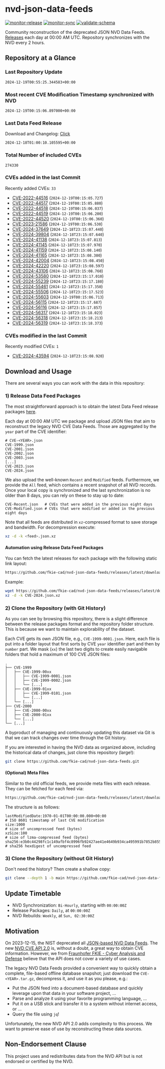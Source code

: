 # nvd-json-data-feeds

[![monitor-release](https://github.com/fkie-cad/nvd-json-data-feeds/actions/workflows/monitor_release.yml/badge.svg)](https://github.com/fkie-cad/nvd-json-data-feeds/actions/workflows/monitor_release.yml)
[![monitor-sync](https://github.com/fkie-cad/nvd-json-data-feeds/actions/workflows/monitor_sync.yml/badge.svg)](https://github.com/fkie-cad/nvd-json-data-feeds/actions/workflows/monitor_sync.yml)
[![validate-schema](https://github.com/fkie-cad/nvd-json-data-feeds/actions/workflows/validate_schema.yml/badge.svg)](https://github.com/fkie-cad/nvd-json-data-feeds/actions/workflows/validate_schema.yml)

Community reconstruction of the deprecated JSON NVD Data Feeds.
[Releases](https://github.com/fkie-cad/nvd-json-data-feeds/releases/latest) each day at 00:00 AM UTC.
Repository synchronizes with the NVD every 2 hours.

## Repository at a Glance

### Last Repository Update

```plain
2024-12-19T00:55:25.344583+00:00
```

### Most recent CVE Modification Timestamp synchronized with NVD

```plain
2024-12-19T00:15:06.897000+00:00
```

### Last Data Feed Release

Download and Changelog: [Click](https://github.com/fkie-cad/nvd-json-data-feeds/releases/latest)

```plain
2024-12-18T01:00:10.105595+00:00
```

### Total Number of included CVEs

```plain
274330
```

### CVEs added in the last Commit

Recently added CVEs: `33`

- [CVE-2022-44516](CVE-2022/CVE-2022-445xx/CVE-2022-44516.json) (`2024-12-19T00:15:05.727`)
- [CVE-2022-44517](CVE-2022/CVE-2022-445xx/CVE-2022-44517.json) (`2024-12-19T00:15:05.880`)
- [CVE-2022-44518](CVE-2022/CVE-2022-445xx/CVE-2022-44518.json) (`2024-12-19T00:15:06.037`)
- [CVE-2022-44519](CVE-2022/CVE-2022-445xx/CVE-2022-44519.json) (`2024-12-19T00:15:06.200`)
- [CVE-2022-44520](CVE-2022/CVE-2022-445xx/CVE-2022-44520.json) (`2024-12-19T00:15:06.360`)
- [CVE-2023-21586](CVE-2023/CVE-2023-215xx/CVE-2023-21586.json) (`2024-12-19T00:15:06.530`)
- [CVE-2024-37649](CVE-2024/CVE-2024-376xx/CVE-2024-37649.json) (`2024-12-18T23:15:07.440`)
- [CVE-2024-39804](CVE-2024/CVE-2024-398xx/CVE-2024-39804.json) (`2024-12-18T23:15:07.640`)
- [CVE-2024-41138](CVE-2024/CVE-2024-411xx/CVE-2024-41138.json) (`2024-12-18T23:15:07.813`)
- [CVE-2024-41145](CVE-2024/CVE-2024-411xx/CVE-2024-41145.json) (`2024-12-18T23:15:07.970`)
- [CVE-2024-41159](CVE-2024/CVE-2024-411xx/CVE-2024-41159.json) (`2024-12-18T23:15:08.140`)
- [CVE-2024-41165](CVE-2024/CVE-2024-411xx/CVE-2024-41165.json) (`2024-12-18T23:15:08.300`)
- [CVE-2024-42004](CVE-2024/CVE-2024-420xx/CVE-2024-42004.json) (`2024-12-18T23:15:08.450`)
- [CVE-2024-42220](CVE-2024/CVE-2024-422xx/CVE-2024-42220.json) (`2024-12-18T23:15:08.597`)
- [CVE-2024-43106](CVE-2024/CVE-2024-431xx/CVE-2024-43106.json) (`2024-12-18T23:15:08.760`)
- [CVE-2024-53580](CVE-2024/CVE-2024-535xx/CVE-2024-53580.json) (`2024-12-18T23:15:17.010`)
- [CVE-2024-55239](CVE-2024/CVE-2024-552xx/CVE-2024-55239.json) (`2024-12-18T23:15:17.180`)
- [CVE-2024-55461](CVE-2024/CVE-2024-554xx/CVE-2024-55461.json) (`2024-12-18T23:15:17.350`)
- [CVE-2024-55506](CVE-2024/CVE-2024-555xx/CVE-2024-55506.json) (`2024-12-18T23:15:17.523`)
- [CVE-2024-55603](CVE-2024/CVE-2024-556xx/CVE-2024-55603.json) (`2024-12-19T00:15:06.713`)
- [CVE-2024-56115](CVE-2024/CVE-2024-561xx/CVE-2024-56115.json) (`2024-12-18T23:15:17.687`)
- [CVE-2024-56116](CVE-2024/CVE-2024-561xx/CVE-2024-56116.json) (`2024-12-18T23:15:17.857`)
- [CVE-2024-56317](CVE-2024/CVE-2024-563xx/CVE-2024-56317.json) (`2024-12-18T23:15:18.023`)
- [CVE-2024-56318](CVE-2024/CVE-2024-563xx/CVE-2024-56318.json) (`2024-12-18T23:15:18.213`)
- [CVE-2024-56319](CVE-2024/CVE-2024-563xx/CVE-2024-56319.json) (`2024-12-18T23:15:18.373`)


### CVEs modified in the last Commit

Recently modified CVEs: `1`

- [CVE-2024-43594](CVE-2024/CVE-2024-435xx/CVE-2024-43594.json) (`2024-12-18T23:15:08.920`)


## Download and Usage

There are several ways you can work with the data in this repository:

### 1) Release Data Feed Packages

The most straightforward approach is to obtain the latest Data Feed release packages [here](https://github.com/fkie-cad/nvd-json-data-feeds/releases/latest).

Each day at 00:00 AM UTC we package and upload JSON files that aim to reconstruct the legacy NVD CVE Data Feeds.
Those are aggregated by the `year` part of the CVE identifier:

```
# CVE-<YEAR>.json
CVE-1999.json
CVE-2001.json
CVE-2002.json
CVE-2003.json
[...]
CVE-2023.json
CVE-2024.json
```

We also upload the well-known `Recent` and `Modified` feeds.
Furthermore, we provide the `All` feed, which contains a recent snapshot of all NVD records.
Once your local copy is synchronized and the last synchronization is no older than 8 days, you can rely on these to stay up to date:

```plain
CVE-Recent.json   # CVEs that were added in the previous eight days
CVE-Modified.json # CVEs that were modified or added in the previous eight days
```

Note that all feeds are distributed in `xz`-compressed format to save storage and bandwidth.
For decompression execute:

```sh
xz -d -k <feed>.json.xz
```

#### Automation using Release Data Feed Packages

You can fetch the latest releases for each package with the following static link layout:

```sh
https://github.com/fkie-cad/nvd-json-data-feeds/releases/latest/download/CVE-<YEAR>.json.xz
```

Example:

```sh
wget https://github.com/fkie-cad/nvd-json-data-feeds/releases/latest/download/CVE-2024.json.xz
xz -d -k CVE-2024.json.xz
```

### 2) Clone the Repository (with Git History)

As you can see by browsing this repository, there is a slight difference between the release packages format and the repository folder structure.
This is because we want to maintain explorability of the dataset.

Each CVE gets its own JSON file, e.g., `CVE-1999-0001.json`.
Here, each file is put into a folder layout that first sorts by CVE `year` identifier part and then by `number` part.
We mask (`xx`) the last two digits to create easily navigable folders that hold a maximum of 100 CVE JSON files:

```plain
.
├── CVE-1999
│   ├── CVE-1999-00xx
│   │   ├── CVE-1999-0001.json
│   │   ├── CVE-1999-0002.json
│   │   └── [...]
│   ├── CVE-1999-01xx
│   │   ├── CVE-1999-0101.json
│   │   └── [...]
│   └── [...]
├── CVE-2000
│   ├── CVE-2000-00xx
│   ├── CVE-2000-01xx
│   └── [...]
└── [...]
```

A byproduct of managing and continuously updating this dataset via Git is that we can track changes over time through the Git history.

If you are interested in having the NVD data as organized above, including the historical data of changes, just clone this repository (large!):

```sh
git clone https://github.com/fkie-cad/nvd-json-data-feeds.git
```

#### (Optional) Meta Files

Similar to the old official feeds, we provide meta files with each release. They can be fetched for each feed via:

```sh
https://github.com/fkie-cad/nvd-json-data-feeds/releases/latest/download/CVE-<YEAR>.meta
```

The structure is as follows:

```plain
lastModifiedDate:1970-01-01T00:00:00.000+00:00                          # ISO 8601 timestamp of last CVE modification
size:1000                                                               # size of uncompressed feed (bytes)
xzSize:100                                                              # size of lzma-compressed feed (bytes)
sha256:e3b0c44298fc1c149afbf4c8996fb92427ae41e4649b934ca495991b7852b855 # sha256 hexdigest of uncompressed feed
```

### 3) Clone the Repository (without Git History)

Don't need the history? Then create a shallow copy:

```sh
git clone --depth 1 -b main https://github.com/fkie-cad/nvd-json-data-feeds.git
```


## Update Timetable

* NVD Synchronization: `Bi-Hourly`, starting with `00:00:00Z`
* Release Packages: `Daily`, at `00:00:00Z`
* NVD Rebuilds: `Weekly`, at `Sun, 02:30:00Z`


## Motivation

On 2023-12-15, the NIST deprecated all [JSON-based NVD Data Feeds](https://nvd.nist.gov/vuln/data-feeds#divRetirementBanner-1).
The new [NVD CVE API 2.0](https://nvd.nist.gov/developers/vulnerabilities) is, without a doubt, a great way to obtain CVE information.
However, we from [Fraunhofer FKIE - Cyber Analysis and Defense](https://www.fkie.fraunhofer.de/en/departments/cad.html) believe that the API does not cover a variety of use cases.

The legacy NVD Data Feeds provided a convenient way to quickly obtain a complete, file-based offline database snapshot; just download the `CVE-<YEAR>.tar.gz`, decompress it, and use it as you please, e.g.:

- Put the JSON feed into a document-based database and quickly leverage upon that data in your software project, ...
- Parse and analyze it using your favorite programming language, ...
- Put it on a USB stick and transfer it to a system without internet access, or ...
- Query the file using `jq`!

Unfortunately, the new NVD API 2.0 adds complexity to this process.
We want to preserve ease of use by reconstructing these data sources.

## Non-Endorsement Clause

This project uses and redistributes data from the NVD API but is not endorsed or certified by the NVD.